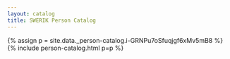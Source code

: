 ```yaml
---
layout: catalog
title: SWERIK Person Catalog
---
```

{% assign p = site.data._person-catalog.i-GRNPu7oSfuqjgf6xMv5mB8 %}
{% include person-catalog.html p=p %}

